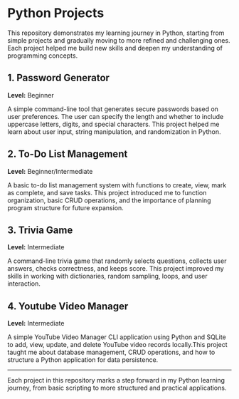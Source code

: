 # Python Projects

This repository demonstrates my learning journey in Python, starting from simple projects and gradually moving to more refined and challenging ones. Each project helped me build new skills and deepen my understanding of programming concepts.

## 1. Password Generator
**Level:** Beginner

A simple command-line tool that generates secure passwords based on user preferences. The user can specify the length and whether to include uppercase letters, digits, and special characters. This project helped me learn about user input, string manipulation, and randomization in Python.

## 2. To-Do List Management
**Level:** Beginner/Intermediate

A basic to-do list management system with functions to create, view, mark as complete, and save tasks. This project introduced me to function organization, basic CRUD operations, and the importance of planning program structure for future expansion.

## 3. Trivia Game
**Level:** Intermediate

A command-line trivia game that randomly selects questions, collects user answers, checks correctness, and keeps score. This project improved my skills in working with dictionaries, random sampling, loops, and user interaction.

## 4. Youtube Video Manager
**Level:** Intermediate

A simple YouTube Video Manager CLI application using Python and SQLite to add, view, update, and delete YouTube video records locally.This project taught me about database management, CRUD operations, and how to structure a Python application for data persistence.

---

Each project in this repository marks a step forward in my Python learning journey, from basic scripting to more structured and practical applications.